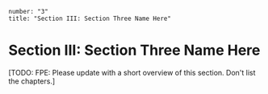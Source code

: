 ```metadata
number: "3"
title: "Section III: Section Three Name Here"
```

# Section III: Section Three Name Here

[TODO: FPE: Please update with a short overview of this section. Don't list the chapters.]
